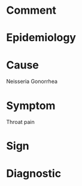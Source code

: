 # Comment

# Epidemiology

# Cause

Neisseria Gonorrhea

# Symptom

Throat pain

# Sign

# Diagnostic
